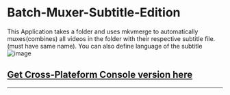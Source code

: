 # Batch-Muxer-Subtitle-Edition
This Application takes a folder and uses mkvmerge to automatically muxes(combines) all videos in the folder with their respective subtitle file. (must have same name).
You can also define language of the subtitle
![image](https://user-images.githubusercontent.com/15937452/132385936-f0dc6a97-94c6-4b55-8024-47405e469e4a.png)

## [Get Cross-Plateform Console version here](https://github.com/DineshSolanki/BatchMuxer-Subtitle "BatchMuxer-Subtitle-Console")
***
